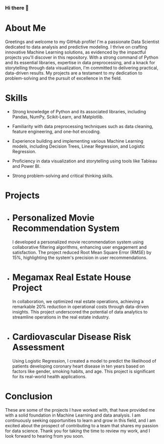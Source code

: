 ### Hi there 👋

# About Me
Greetings and welcome to my GitHub profile! I'm a passionate Data Scientist dedicated to data analysis and predictive modeling. I thrive on crafting innovative Machine Learning solutions, as evidenced by the impactful projects you'll discover in this repository. With a strong command of Python and its essential libraries, expertise in data preprocessing, and a knack for storytelling through data visualization, I'm committed to delivering practical, data-driven results. My projects are a testament to my dedication to problem-solving and the pursuit of excellence in the field.


# Skills
* Strong knowledge of Python and its associated libraries, including Pandas, NumPy, Scikit-Learn, and Matplotlib.

* Familiarity with data preprocessing techniques such as data cleaning, feature engineering, and one-hot encoding.

* Experience building and implementing various Machine Learning models, including Decision Trees, Linear Regression, and Logistic Regression.

* Proficiency in data visualization and storytelling using tools like Tableau and Power BI.

* Strong problem-solving and critical thinking skills.


# Projects
* # Personalized Movie Recommendation System
   I developed a personalized movie recommendation system using collaborative filtering algorithms, enhancing user engagement and satisfaction. The project reduced Root Mean Square Error (RMSE) by 15%, highlighting the system's precision in user recommendations.

* # Megamax Real Estate House Project
   In collaboration, we optimized real estate operations, achieving a remarkable 20% reduction in operational costs through data-driven insights. This project underscored the potential of data analytics to streamline operations in the real estate industry.

* # Cardiovascular Disease Risk Assessment
   Using Logistic Regression, I created a model to predict the likelihood of patients developing coronary heart disease in ten years based on factors like gender, smoking habits, and age. This project is significant for its real-world health applications.


# Conclusion
These are some of the projects I have worked with, that have provided me with a solid foundation in Machine Learning and data analysis. I am continuously seeking opportunities to learn and grow in this field, and I am excited about the prospect of contributing to a team that shares my passion for data science. Thank you for taking the time to review my work, and I look forward to hearing from you soon.






